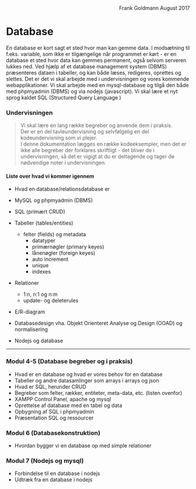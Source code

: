 <div style='text-align:right; width:100%'>Frank Goldmann August 2017</div>

# Database
En database er kort sagt et sted hvor man kan gemme data. I modsætning til f.eks. variable, som ikke er tilgængelige når programmet er kørt - er en database et sted hvor data kan gemmes permanent, også selvom serveren lukkes ned. Ved hjælp af et database management system (DBMS) præsenteres dataen i tabeller, og kan både læses, redigeres, oprettes og slettes. Det er det vi skal arbejde med i undervisningen og vores kommende webapplikationer. Vi skal arbejde med en mysql-database og tilgå den både med phpmyadmin (DBMS) og via nodejs (javascript). Vi skal lære et nyt sprog kaldet SQL (Structured Query Language )

### Undervisningen
> Vi skal lære en lang række begreber og anvende dem i praksis.<br>
> Der er en del tavleundervisning og selvfølgelig en del kodeundervisning som vi plejer.<br>
> I denne dokumentation lægges en række kodeeksempler, men det er ikke alle begreber der forklares skriftligt - det bliver de i undervisningen, så det er vigigt at du er deltagende og tager de nødvendige noter i undervisningen.

#### Liste over hvad vi kommer igennem

* Hvad en database/relationsdatabase er
* MySQL og phpmyadmin (DBMS)
* SQL (primært CRUD)
* Tabeller (tables/entities)
    * felter (fields) og metadata
        * datatyper
        * primærnøgler (primary keyes)
        * lånenøgler (foreign keyes)
        * auto increment
        * unique
        * indexes
* Relationer
    * 1:n, n:1 og n:m
    * update- og deleterules
* E/R-diagram
* Databasedesign vha. Objekt Orienteret Analyse og Design (OOAD) og normalisering

* Nodejs og database


--- 
### Modul 4-5 (Database begreber og i praksis)
* Hvad er en database og hvad er vores behov for en database
* Tabeller og andre datasamlinger som arrays i arrays og json
* Hvad er SQL, herunder CRUD
* Begreber som felter, rækker, entiteter, meta-data, etc. (listen ovenfor)
* XAMPP Control Panel, apache og mysql
* Oprettelse af database med en tabel og data
* Opbygning af SQL i phpmyadmin
* Præsentation SQL og ressourcer

### Modul 6 (Databasekonstruktion)
* Hvordan bygger vi en database op med simple relationer

### Modul 7 (Nodejs og mysql)
* Forbindelse til en database i nodejs
* Udtræk fra en database i nodejs
